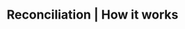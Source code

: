 ---
title: Reconciliation | How it works
report_year: 2016
data_year: 2015

introduction: |
  The 2016 USEITI report looked at calendar year data for 2015. The 41
  companies invited to participate are listed here, along with reported
  payments and reconciliation results for each revenue type.

results:
  - 41 companies were asked to report
  - 25 companies reported and reconciled $4.83 billion in Department of the Interior revenue
  - "12 out of 38 applicable companies reported -$308 million in corporate income taxes"
  - "100% of 21 {{ 'material variances' | term: 'material variance' }} have been explained"

description: Every country that participates in EITI reconciles its data. The 2015 USEITI report looked at calendar year data for 2013. The 45 companies invited to participate are listed here, along with reported payments and reconciliation results for each revenue type. To learn more, review the scope of the reconciliation process or the list of companies included.
tag:
- How it works
- Reconciliation
- Companies
- Government
- Accountability
---